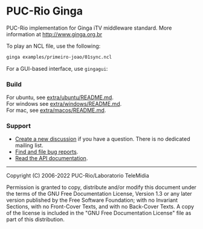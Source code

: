 # PUC-Rio Ginga

PUC-Rio implementation for Ginga iTV middleware standard. More information at http://www.ginga.org.br

To play an NCL file, use the following:

```bash
ginga examples/primeiro-joao/01sync.ncl
```

For a GUI-based interface, use `gingagui`:

### Build

For ubuntu, see [extra/ubuntu/README.md](extra/ubuntu/README.md).  
For windows see [extra/windows/README.md](extra/windows/README.md).  
For mac, see [extra/macos/README.md](extra/macos/README.md).  

### Support

* [Create a new discussion](https://github.com/TeleMidia/ginga/discussions) if you have a question. There is no dedicated mailing list.
* [Find and file bug reports](https://github.com/TeleMidia/ginga/issues).
* [Read the API documentation](https://telemidia.github.io/ginga).

---
Copyright (C) 2006-2022 PUC-Rio/Laboratorio TeleMidia

Permission is granted to copy, distribute and/or modify this document under
the terms of the GNU Free Documentation License, Version 1.3 or any later
version published by the Free Software Foundation; with no Invariant
Sections, with no Front-Cover Texts, and with no Back-Cover Texts. A copy of
the license is included in the "GNU Free Documentation License" file as part
of this distribution.
